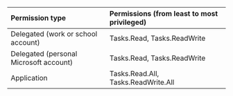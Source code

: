 |Permission type      | Permissions (from least to most privileged)              |
|:--------------------|:---------------------------------------------------------|
|Delegated (work or school account) | Tasks.Read, Tasks.ReadWrite    |
|Delegated (personal Microsoft account) | Tasks.Read, Tasks.ReadWrite    |
|Application|Tasks.Read.All, Tasks.ReadWrite.All  |